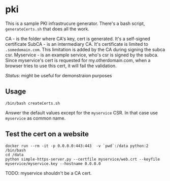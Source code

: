 pki
===

This is a sample PKI infrastrucure generator. There's a bash script, `generateCerts.sh` that does all the work.

CA - is the folder where CA's key, cert is generated. It's a self-signed certificate
SubCA - is an intermediary CA. It's certificate is limited to `.somedomain.com`. This limitation is added by the CA during signing the subca csr.
Myservice - is an example service, who's csr is signed by the subca. Since myservice's cert is requested for my.otherdomain.com, when a browser tries to use this cert, it will fail the validation.

*Status*: might be useful for demonstraion purposes

Usage
-----

```
/bin/bash createCerts.sh
```

Answer the default values except for the `myservice` CSR. In that case use `myservice` as common name.

Test the cert on a website
--------------------------
```
docker run --rm -it -p 0.0.0.0:443:443  -v `pwd`:/data python:2 /bin/bash
cd /data
python simple-https-server.py --certfile myservice/web.crt --keyfile myservice/myservice.key --hostname 0.0.0.0
```

TODO: myservice shouldn't be a CA cert.
